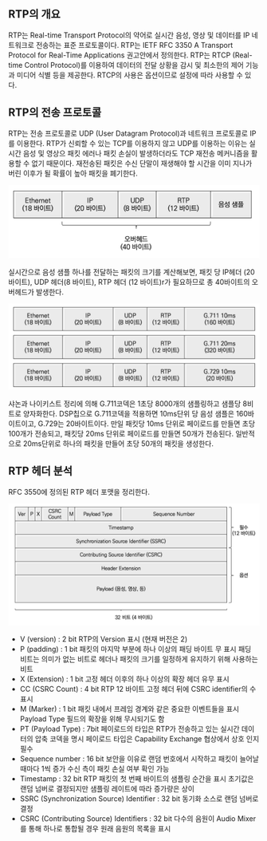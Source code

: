 ## RTP의 개요

RTP는 Real-time Transport Protocol의 약어로 실시간 음성, 영상 및 데이터를 IP 네트워크로 전송하는 표준 프로토콜이다. RTP는 IETF RFC 3350 A Transport Protocol for Real-Time Applications 권고안에서 정의한다. RTP는 RTCP (Real-time Control Protocol)를 이용하여 데이터의 전달 상황을 감시 및 최소한의 제어 기능과 미디어 식별 등을 제공한다. RTCP의 사용은 옵션이므로 설정에 따라 사용할 수 있다.

## RTP의 전송 프로토콜

RTP는 전송 프로토콜로 UDP (User Datagram Protocol)과 네트워크 프로토콜로 IP를 이용한다. RTP가 신뢰할 수 있는 TCP를 이용하지 않고 UDP를 이용하는 이유는 실시간 음성 및 영상으 패킷 에러나 패킷 손실이 발생하더라도 TCP 재전송 메커니즘을 활용할 수 없기 때문이다. 재전송된 패킷은 수신 단말이 재생해야 할 시간을 이미 지나가 버린 이후가 될 확률이 높아 패킷을 폐기한다.

![IP/UDP/RTP 헤더 크기](./image/28_1.png)

실시간으로 음성 샘플 하나를 전달하는 패킷의 크기를 계산해보면, 패킷 당 IP헤더 (20바이트), UDP 헤더(8 바이트), RTP 헤더 (12 바이트)r가 필요하므로 총 40바이트의 오버헤드가 발생한다.

![패킷당 페이로드의 크기](./image/28_2.png)

샤논과 나이키스트 정리에 의해 G.711코덱은 1초당 8000개의 샘플링하고 샘플당 8비트로 양자화한다. DSP칩으로 G.711코덱을 적용하면 10ms단위 당 음성 샘플은 160바이트이고, G.729는 20바이트이다. 만일 패킷당 10ms 단위로 페이로드를 만들면 초당 100개가 전송되고, 패킷당 20ms 단위로 페이로드를 만들면 50개가 전송된다. 일반적으로 20ms단위로 하나의 패킷을 만들어 초당 50개의 패킷을 생성한다.

## RTP 헤더 분석

RFC 3550에 정의된 RTP 헤더 포맷을 정리한다.

![RTP 헤더](./image/28_3.png)

- V (version) : 2 bit
  RTP의 Version 표시 (현재 버전은 2)
- P (padding) : 1 bit
  패킷의 마지막 부분에 하나 이상의 패딩 바이트 무 표시
  패딩 비트는 의미가 없는 비트로 헤더나 패킷의 크기를 일정하게 유지하기 위해 사용하는 비트 
- X (Extension) : 1 bit
  고정 헤더 이후의 하나 이상의 확장 헤더 유무 표시
- CC (CSRC Count) : 4 bit
  RTP 12 바이트 고정 헤더 뒤에 CSRC identifier의 수 표시
- M (Marker) : 1 bit
  패킷 내에서 프레임 경계와 같은 중요한 이벤트들을 표시
  Payload Type 필드의 확장을 위해 무시되기도 함 
- PT (Payload Type) : 7bit
  페이로드의 타입은 RTP가 전송하고 있는 실시간 데이터의 압축 코덱을 명시 
  페이로드 타입은 Capability Exchange 협상에서 상호 인지 필수
- Sequence number : 16 bit
  보안을 이유로 랜덤 번호에서 시작하고 패킷이 늘어날 때마다 1씩 증가
  수신 측이 패킷 손실 여부 확인 가능
- Timestamp : 32 bit
  RTP 패킷의 첫 번째 바이트의 샘플링 순간을 표시
  초기값은 랜덤 넘버로 결정되지만 샘플링 레이트에 따라 증가량은 상이
- SSRC (Synchronization Source) Identifier : 32 bit
  동기화 소스로 랜덤 넘버로 결정
- CSRC (Contributing Source) Identifiers : 32 bit
  다수의 음원이 Audio Mixer를 통해 하나로 통합될 경우 원래 음원의 목록을 표시 